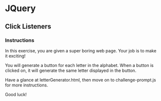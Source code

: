 # JQuery

## Click Listeners

### Instructions

In this exercise, you are given a super boring web page. Your job is to make it exciting! 

You will generate a button for each letter in the alphabet. When a button is clicked on, it will generate the same letter displayed in the button. 

Have a glance at letterGenerator.html, then move on to challenge-prompt.js for more instructions.

Good luck!